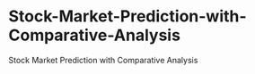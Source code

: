 # Stock-Market-Prediction-with-Comparative-Analysis
Stock Market Prediction with Comparative Analysis
